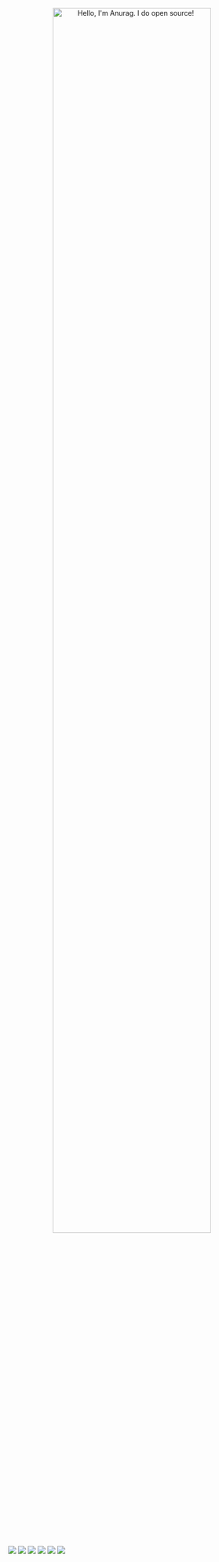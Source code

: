 <p align="center"><a href="https://anuraghazra.github.io"><img width="80%" alt="Hello, I'm Anurag. I do open source!" src="./assets/gh-readme-header.png" /></a></p>

<img src="https://img.shields.io/badge/JavasScript-%23323330.svg?style=flat-square&logo=javascript&logoColor=%23F7DF1E"/>
<img src="https://img.shields.io/badge/TypeScript-%23007ACC.svg?style=flat-square&logo=typescript&logoColor=white"/>
<img src="https://img.shields.io/badge/NextJS-black?style=flat-square&logo=next.js&logoColor=white"/>
<img src="https://img.shields.io/badge/redux-%23593d88.svg?style=flat-square&logo=redux&logoColor=white"/>
<img src="https://img.shields.io/badge/nodeJS-6DA55F?style=flat-square&logo=node.js&logoColor=white"/>
<img src="https://img.shields.io/badge/mysql-3766AB?style=flat-square&logo=mysql&logoColor=white"/>
